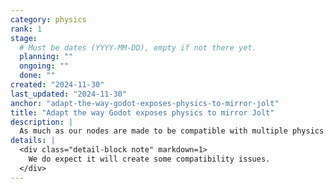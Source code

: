 ```yaml
---
category: physics
rank: 1
stage:
  # Must be dates (YYYY-MM-DD), empty if not there yet.
  planning: ""
  ongoing: ""
  done: ""
created: "2024-11-30"
last_updated: "2024-11-30"
anchor: "adapt-the-way-godot-exposes-physics-to-mirror-jolt"
title: "Adapt the way Godot exposes physics to mirror Jolt"
description: |
  As much as our nodes are made to be compatible with multiple physics engines, the existing integration of Jolt (via the [godot-jolt](https://github.com/godot-jolt/godot-jolt) add-on) is not optimal, as there are numerous features that can’t be implemented in Godot due to the current way the system works. In addition to integrating Jolt as the default 3D physics engine, we want to modernize our node bindings in order to fully exploit the new library.
details: |
  <div class="detail-block note" markdown=1>
    We do expect it will create some compatibility issues.
  </div>
---
```

